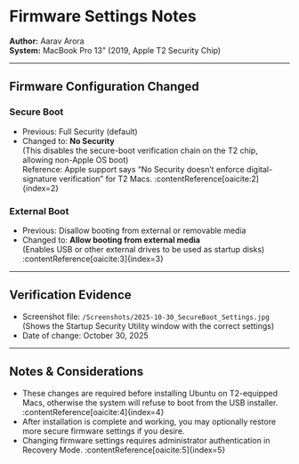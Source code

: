 # Firmware Settings Notes

**Author:** Aarav Arora  
**System:** MacBook Pro 13" (2019, Apple T2 Security Chip)  

---

## Firmware Configuration Changed

### Secure Boot  
- Previous: Full Security (default)  
- Changed to: **No Security**  
  (This disables the secure-boot verification chain on the T2 chip, allowing non-Apple OS boot)  
  Reference: Apple support says “No Security doesn’t enforce digital-signature verification” for T2 Macs. :contentReference[oaicite:2]{index=2}

### External Boot  
- Previous: Disallow booting from external or removable media  
- Changed to: **Allow booting from external media**  
  (Enables USB or other external drives to be used as startup disks) :contentReference[oaicite:3]{index=3}

---

## Verification Evidence  
- Screenshot file: `/Screenshots/2025-10-30_SecureBoot_Settings.jpg`  
  (Shows the Startup Security Utility window with the correct settings)  
- Date of change: October 30, 2025  

---

## Notes & Considerations  
- These changes are required before installing Ubuntu on T2-equipped Macs, otherwise the system will refuse to boot from the USB installer. :contentReference[oaicite:4]{index=4}  
- After installation is complete and working, you may optionally restore more secure firmware settings if you desire.  
- Changing firmware settings requires administrator authentication in Recovery Mode. :contentReference[oaicite:5]{index=5}  

